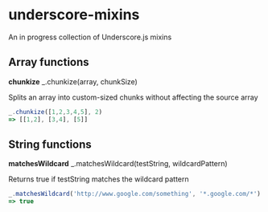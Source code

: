 underscore-mixins
=================

An in progress collection of Underscore.js mixins

## Array functions ##

**chunkize** _.chunkize(array, chunkSize)

Splits an array into custom-sized chunks without affecting the source array

```javascript
_.chunkize([1,2,3,4,5], 2)
=> [[1,2], [3,4], [5]]
```

## String functions ##

**matchesWildcard** _.matchesWildcard(testString, wildcardPattern)

Returns true if testString matches the wildcard pattern 

```javascript
_.matchesWildcard('http://www.google.com/something', '*.google.com/*')
=> true
```


